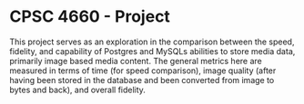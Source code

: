# CPSC 4660 - Project

This project serves as an exploration in the comparison between the speed, fidelity, and capability of Postgres and MySQLs abilities to store media data, primarily image based media content. The general metrics here are measured in terms of time (for speed comparison), image quality (after having been stored in the database and been converted from image to bytes and back), and overall fidelity.